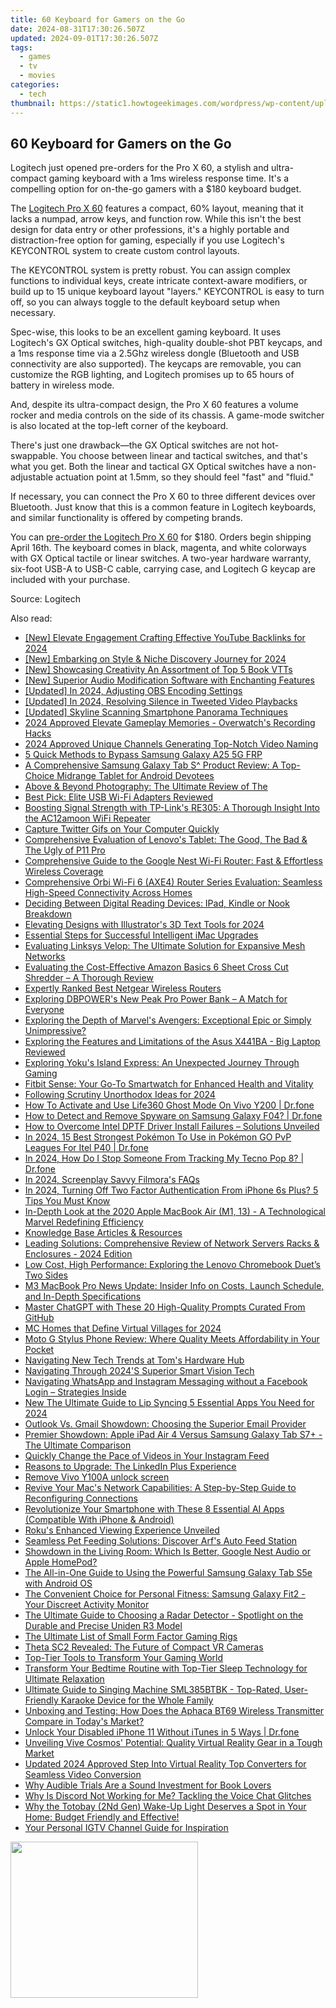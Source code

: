 ```yaml
---
title: 60 Keyboard for Gamers on the Go
date: 2024-08-31T17:30:26.507Z
updated: 2024-09-01T17:30:26.507Z
tags:
  - games
  - tv
  - movies
categories:
  - tech
thumbnail: https://static1.howtogeekimages.com/wordpress/wp-content/uploads/2024/04/03-2024-nerv-16x9-13.jpg
---
```


## 60 Keyboard for Gamers on the Go

Logitech just opened pre-orders for the Pro X 60, a stylish and ultra-compact gaming keyboard with a 1ms wireless response time. It's a compelling option for on-the-go gamers with a $180 keyboard budget.

 The [Logitech Pro X 60](https://www.logitechg.com/en-us/products/gaming-keyboards/pro-x-60-wireless-keyboard.html?) features a compact, 60% layout, meaning that it lacks a numpad, arrow keys, and function row. While this isn't the best design for data entry or other professions, it's a highly portable and distraction-free option for gaming, especially if you use Logitech's KEYCONTROL system to create custom control layouts.

 The KEYCONTROL system is pretty robust. You can assign complex functions to individual keys, create intricate context-aware modifiers, or build up to 15 unique keyboard layout "layers." KEYCONTROL is easy to turn off, so you can always toggle to the default keyboard setup when necessary.

 Spec-wise, this looks to be an excellent gaming keyboard. It uses Logitech's GX Optical switches, high-quality double-shot PBT keycaps, and a 1ms response time via a 2.5Ghz wireless dongle (Bluetooth and USB connectivity are also supported). The keycaps are removable, you can customize the RGB lighting, and Logitech promises up to 65 hours of battery in wireless mode.

 And, despite its ultra-compact design, the Pro X 60 features a volume rocker and media controls on the side of its chassis. A game-mode switcher is also located at the top-left corner of the keyboard.

 There's just one drawback—the GX Optical switches are not hot-swappable. You choose between linear and tactical switches, and that's what you get. Both the linear and tactical GX Optical switches have a non-adjustable actuation point at 1.5mm, so they should feel "fast" and "fluid."

 If necessary, you can connect the Pro X 60 to three different devices over Bluetooth. Just know that this is a common feature in Logitech keyboards, and similar functionality is offered by competing brands.

 You can [pre-order the Logitech Pro X 60](https://www.logitechg.com/en-us/products/gaming-keyboards/pro-x-60-wireless-keyboard.html?) for $180\. Orders begin shipping April 16th. The keyboard comes in black, magenta, and white colorways with GX Optical tactile or linear switches. A two-year hardware warranty, six-foot USB-A to USB-C cable, carrying case, and Logitech G keycap are included with your purchase.

 Source: Logitech

<ins class="adsbygoogle"
     style="display:block"
     data-ad-format="autorelaxed"
     data-ad-client="ca-pub-7571918770474297"
     data-ad-slot="1223367746"></ins>



<ins class="adsbygoogle"
     style="display:block"
     data-ad-client="ca-pub-7571918770474297"
     data-ad-slot="8358498916"
     data-ad-format="auto"
     data-full-width-responsive="true"></ins>

<span class="atpl-alsoreadstyle">Also read:</span>
<div><ul>
<li><a href="https://facebook-record-videos.techidaily.com/new-elevate-engagement-crafting-effective-youtube-backlinks-for-2024/"><u>[New] Elevate Engagement  Crafting Effective YouTube Backlinks for 2024</u></a></li>
<li><a href="https://facebook-video-footage.techidaily.com/new-embarking-on-style-and-niche-discovery-journey-for-2024/"><u>[New] Embarking on Style & Niche Discovery Journey for 2024</u></a></li>
<li><a href="https://extra-approaches.techidaily.com/new-showcasing-creativity-an-assortment-of-top-5-book-vtts/"><u>[New] Showcasing Creativity  An Assortment of Top 5 Book VTTs</u></a></li>
<li><a href="https://some-skills.techidaily.com/new-superior-audio-modification-software-with-enchanting-features/"><u>[New] Superior Audio Modification Software with Enchanting Features</u></a></li>
<li><a href="https://video-screen-grab.techidaily.com/updated-in-2024-adjusting-obs-encoding-settings/"><u>[Updated] In 2024, Adjusting OBS Encoding Settings</u></a></li>
<li><a href="https://twitter-videos.techidaily.com/updated-in-2024-resolving-silence-in-tweeted-video-playbacks/"><u>[Updated] In 2024, Resolving Silence in Tweeted Video Playbacks</u></a></li>
<li><a href="https://extra-skills.techidaily.com/updated-skyline-scanning-smartphone-panorama-techniques/"><u>[Updated] Skyline Scanning  Smartphone Panorama Techniques</u></a></li>
<li><a href="https://screen-capture.techidaily.com/2024-approved-elevate-gameplay-memories-overwatchs-recording-hacks/"><u>2024 Approved  Elevate Gameplay Memories - Overwatch's Recording Hacks</u></a></li>
<li><a href="https://youtube-help.techidaily.com/2024-approved-unique-channels-generating-top-notch-video-naming/"><u>2024 Approved  Unique Channels  Generating Top-Notch Video Naming</u></a></li>
<li><a href="https://bypass-frp.techidaily.com/5-quick-methods-to-bypass-samsung-galaxy-a25-5g-frp-by-drfone-android/"><u>5 Quick Methods to Bypass Samsung Galaxy A25 5G FRP</u></a></li>
<li><a href="https://buynow-marvelous.techidaily.com/a-comprehensive-samsung-galaxy-tab-s-product-review-a-top-choice-midrange-tablet-for-android-devotees/"><u>A Comprehensive Samsung Galaxy Tab S^ Product Review: A Top-Choice Midrange Tablet for Android Devotees</u></a></li>
<li><a href="https://buynow-marvelous.techidaily.com/above-and-beyond-photography-the-ultimate-review-of-the/"><u>Above & Beyond Photography: The Ultimate Review of The</u></a></li>
<li><a href="https://buynow-marvelous.techidaily.com/best-pick-elite-usb-wi-fi-adapters-reviewed/"><u>Best Pick: Elite USB Wi-Fi Adapters Reviewed</u></a></li>
<li><a href="https://buynow-marvelous.techidaily.com/boosting-signal-strength-with-tp-links-re305-a-thorough-insight-into-the-ac12amoon-wifi-repeater/"><u>Boosting Signal Strength with TP-Link's RE305: A Thorough Insight Into the AC12amoon WiFi Repeater</u></a></li>
<li><a href="https://twitter-videos.techidaily.com/capture-twitter-gifs-on-your-computer-quickly/"><u>Capture Twitter Gifs on Your Computer Quickly</u></a></li>
<li><a href="https://buynow-marvelous.techidaily.com/comprehensive-evaluation-of-lenovos-tablet-the-good-the-bad-and-the-ugly-of-p11-pro/"><u>Comprehensive Evaluation of Lenovo's Tablet: The Good, The Bad & The Ugly of P11 Pro</u></a></li>
<li><a href="https://buynow-marvelous.techidaily.com/comprehensive-guide-to-the-google-nest-wi-fi-router-fast-and-effortless-wireless-coverage/"><u>Comprehensive Guide to the Google Nest Wi-Fi Router: Fast & Effortless Wireless Coverage</u></a></li>
<li><a href="https://buynow-marvelous.techidaily.com/comprehensive-orbi-wi-fi-6-axe4-router-series-evaluation-seamless-high-speed-connectivity-across-homes/"><u>Comprehensive Orbi Wi-Fi 6 (AXE4) Router Series Evaluation: Seamless High-Speed Connectivity Across Homes</u></a></li>
<li><a href="https://buynow-marvelous.techidaily.com/deciding-between-digital-reading-devices-ipad-kindle-or-nook-breakdown/"><u>Deciding Between Digital Reading Devices: IPad, Kindle or Nook Breakdown</u></a></li>
<li><a href="https://article-helps.techidaily.com/elevating-designs-with-illustrators-3d-text-tools-for-2024/"><u>Elevating Designs with Illustrator's 3D Text Tools for 2024</u></a></li>
<li><a href="https://buynow-marvelous.techidaily.com/essential-steps-for-successful-intelligent-imac-upgrades/"><u>Essential Steps for Successful Intelligent iMac Upgrades</u></a></li>
<li><a href="https://buynow-marvelous.techidaily.com/evaluating-linksys-velop-the-ultimate-solution-for-expansive-mesh-networks/"><u>Evaluating Linksys Velop: The Ultimate Solution for Expansive Mesh Networks</u></a></li>
<li><a href="https://buynow-marvelous.techidaily.com/evaluating-the-cost-effective-amazon-basics-6-sheet-cross-cut-shredder-a-thorough-review/"><u>Evaluating the Cost-Effective Amazon Basics 6 Sheet Cross Cut Shredder – A Thorough Review</u></a></li>
<li><a href="https://buynow-marvelous.techidaily.com/expertly-ranked-best-netgear-wireless-routers/"><u>Expertly Ranked Best Netgear Wireless Routers</u></a></li>
<li><a href="https://buynow-marvelous.techidaily.com/exploring-dbpowers-new-peak-pro-power-bank-a-match-for-everyone/"><u>Exploring DBPOWER's New Peak Pro Power Bank – A Match for Everyone</u></a></li>
<li><a href="https://buynow-marvelous.techidaily.com/exploring-the-depth-of-marvels-avengers-exceptional-epic-or-simply-unimpressive/"><u>Exploring the Depth of Marvel's Avengers: Exceptional Epic or Simply Unimpressive?</u></a></li>
<li><a href="https://buynow-marvelous.techidaily.com/exploring-the-features-and-limitations-of-the-asus-x441ba-big-laptop-reviewed/"><u>Exploring the Features and Limitations of the Asus X441BA - Big Laptop Reviewed</u></a></li>
<li><a href="https://buynow-marvelous.techidaily.com/exploring-yokus-island-express-an-unexpected-journey-through-gaming/"><u>Exploring Yoku's Island Express: An Unexpected Journey Through Gaming</u></a></li>
<li><a href="https://buynow-marvelous.techidaily.com/fitbit-sense-your-go-to-smartwatch-for-enhanced-health-and-vitality/"><u>Fitbit Sense: Your Go-To Smartwatch for Enhanced Health and Vitality</u></a></li>
<li><a href="https://article-files.techidaily.com/following-scrutiny-unorthodox-ideas-for-2024/"><u>Following Scrutiny  Unorthodox Ideas for 2024</u></a></li>
<li><a href="https://location-social.techidaily.com/how-to-activate-and-use-life360-ghost-mode-on-vivo-y200-drfone-by-drfone-virtual-android/"><u>How To Activate and Use Life360 Ghost Mode On Vivo Y200 | Dr.fone</u></a></li>
<li><a href="https://android-location-track.techidaily.com/how-to-detect-and-remove-spyware-on-samsung-galaxy-f04-drfone-by-drfone-virtual-android/"><u>How to Detect and Remove Spyware on Samsung Galaxy F04? | Dr.fone</u></a></li>
<li><a href="https://hardware-help.techidaily.com/how-to-overcome-intel-dptf-driver-install-failures-solutions-unveiled/"><u>How to Overcome Intel DPTF Driver Install Failures – Solutions Unveiled</u></a></li>
<li><a href="https://android-pokemon-go.techidaily.com/in-2024-15-best-strongest-pokemon-to-use-in-pokemon-go-pvp-leagues-for-itel-p40-drfone-by-drfone-virtual-android/"><u>In 2024, 15 Best Strongest Pokémon To Use in Pokémon GO PvP Leagues For Itel P40 | Dr.fone</u></a></li>
<li><a href="https://android-location-track.techidaily.com/in-2024-how-do-i-stop-someone-from-tracking-my-tecno-pop-8-drfone-by-drfone-virtual-android/"><u>In 2024, How Do I Stop Someone From Tracking My Tecno Pop 8? | Dr.fone</u></a></li>
<li><a href="https://extra-guidance.techidaily.com/in-2024-screenplay-savvy-filmoras-faqs/"><u>In 2024, Screenplay Savvy  Filmora's FAQs</u></a></li>
<li><a href="https://apple-account.techidaily.com/in-2024-turning-off-two-factor-authentication-from-iphone-6s-plus-5-tips-you-must-know-by-drfone-ios/"><u>In 2024, Turning Off Two Factor Authentication From iPhone 6s Plus? 5 Tips You Must Know</u></a></li>
<li><a href="https://buynow-marvelous.techidaily.com/in-depth-look-at-the-2020-apple-macbook-air-m1-13-a-technological-marvel-redefining-efficiency/"><u>In-Depth Look at the 2020 Apple MacBook Air (M1, 13) - A Technological Marvel Redefining Efficiency</u></a></li>
<li><a href="https://data-wizards.techidaily.com/knowledge-base-articles-and-resources/"><u>Knowledge Base Articles & Resources</u></a></li>
<li><a href="https://buynow-marvelous.techidaily.com/leading-solutions-comprehensive-review-of-network-servers-racks-and-enclosures-2024-edition/"><u>Leading Solutions: Comprehensive Review of Network Servers Racks & Enclosures - 2024 Edition</u></a></li>
<li><a href="https://buynow-marvelous.techidaily.com/low-cost-high-performance-exploring-the-lenovo-chromebook-duets-two-sides/"><u>Low Cost, High Performance: Exploring the Lenovo Chromebook Duet’s Two Sides</u></a></li>
<li><a href="https://techtrends.techidaily.com/m3-macbook-pro-news-update-insider-info-on-costs-launch-schedule-and-in-depth-specifications/"><u>M3 MacBook Pro News Update: Insider Info on Costs, Launch Schedule, and In-Depth Specifications</u></a></li>
<li><a href="https://tech-revival.techidaily.com/master-chatgpt-with-these-20-high-quality-prompts-curated-from-github/"><u>Master ChatGPT with These 20 High-Quality Prompts Curated From GitHub</u></a></li>
<li><a href="https://screen-activity-recording.techidaily.com/mc-homes-that-define-virtual-villages-for-2024/"><u>MC Homes that Define Virtual Villages for 2024</u></a></li>
<li><a href="https://buynow-marvelous.techidaily.com/moto-g-stylus-phone-review-where-quality-meets-affordability-in-your-pocket/"><u>Moto G Stylus Phone Review: Where Quality Meets Affordability in Your Pocket</u></a></li>
<li><a href="https://hardware-tips.techidaily.com/navigating-new-tech-trends-at-toms-hardware-hub/"><u>Navigating New Tech Trends at Tom's Hardware Hub</u></a></li>
<li><a href="https://buynow-marvelous.techidaily.com/navigating-through-2024s-superior-smart-vision-tech/"><u>Navigating Through 2024'S Superior Smart Vision Tech</u></a></li>
<li><a href="https://techno-recovery.techidaily.com/navigating-whatsapp-and-instagram-messaging-without-a-facebook-login-strategies-inside/"><u>Navigating WhatsApp and Instagram Messaging without a Facebook Login – Strategies Inside</u></a></li>
<li><a href="https://smart-video-creator.techidaily.com/new-the-ultimate-guide-to-lip-syncing-5-essential-apps-you-need-for-2024/"><u>New The Ultimate Guide to Lip Syncing 5 Essential Apps You Need for 2024</u></a></li>
<li><a href="https://buynow-marvelous.techidaily.com/outlook-vs-gmail-showdown-choosing-the-superior-email-provider/"><u>Outlook Vs. Gmail Showdown: Choosing the Superior Email Provider</u></a></li>
<li><a href="https://buynow-marvelous.techidaily.com/premier-showdown-apple-ipad-air-4-versus-samsung-galaxy-tab-s7plus-the-ultimate-comparison/"><u>Premier Showdown: Apple iPad Air 4 Versus Samsung Galaxy Tab S7+ - The Ultimate Comparison</u></a></li>
<li><a href="https://extra-hints.techidaily.com/quickly-change-the-pace-of-videos-in-your-instagram-feed/"><u>Quickly Change the Pace of Videos in Your Instagram Feed</u></a></li>
<li><a href="https://buynow-marvelous.techidaily.com/reasons-to-upgrade-the-linkedin-plus-experience/"><u>Reasons to Upgrade: The LinkedIn Plus Experience</u></a></li>
<li><a href="https://techidaily.com/remove-vivo-y100a-unlock-screen-by-drfone-android-unlock-android-unlock/"><u>Remove Vivo Y100A unlock screen</u></a></li>
<li><a href="https://technical-tips.techidaily.com/revive-your-macs-network-capabilities-a-step-by-step-guide-to-reconfiguring-connections/"><u>Revive Your Mac's Network Capabilities: A Step-by-Step Guide to Reconfiguring Connections</u></a></li>
<li><a href="https://tech-revival.techidaily.com/revolutionize-your-smartphone-with-these-8-essential-ai-apps-compatible-with-iphone-and-android/"><u>Revolutionize Your Smartphone with These 8 Essential AI Apps (Compatible With iPhone & Android)</u></a></li>
<li><a href="https://buynow-marvelous.techidaily.com/rokus-enhanced-viewing-experience-unveiled/"><u>Roku's Enhanced Viewing Experience Unveiled</u></a></li>
<li><a href="https://buynow-marvelous.techidaily.com/seamless-pet-feeding-solutions-discover-arfs-auto-feed-station/"><u>Seamless Pet Feeding Solutions: Discover Arf's Auto Feed Station</u></a></li>
<li><a href="https://buynow-marvelous.techidaily.com/showdown-in-the-living-room-which-is-better-google-nest-audio-or-apple-homepod/"><u>Showdown in the Living Room: Which Is Better, Google Nest Audio or Apple HomePod?</u></a></li>
<li><a href="https://buynow-marvelous.techidaily.com/the-all-in-one-guide-to-using-the-powerful-samsung-galaxy-tab-s5e-with-android-os/"><u>The All-in-One Guide to Using the Powerful Samsung Galaxy Tab S5e with Android OS</u></a></li>
<li><a href="https://buynow-marvelous.techidaily.com/the-convenient-choice-for-personal-fitness-samsung-galaxy-fit2-your-discreet-activity-monitor/"><u>The Convenient Choice for Personal Fitness: Samsung Galaxy Fit2 - Your Discreet Activity Monitor</u></a></li>
<li><a href="https://buynow-marvelous.techidaily.com/the-ultimate-guide-to-choosing-a-radar-detector-spotlight-on-the-durable-and-precise-uniden-r3-model/"><u>The Ultimate Guide to Choosing a Radar Detector - Spotlight on the Durable and Precise Uniden R3 Model</u></a></li>
<li><a href="https://buynow-marvelous.techidaily.com/the-ultimate-list-of-small-form-factor-gaming-rigs/"><u>The Ultimate List of Small Form Factor Gaming Rigs</u></a></li>
<li><a href="https://buynow-marvelous.techidaily.com/theta-sc2-revealed-the-future-of-compact-vr-cameras/"><u>Theta SC2 Revealed: The Future of Compact VR Cameras</u></a></li>
<li><a href="https://games-able.techidaily.com/top-tier-tools-to-transform-your-gaming-world/"><u>Top-Tier Tools to Transform Your Gaming World</u></a></li>
<li><a href="https://buynow-marvelous.techidaily.com/transform-your-bedtime-routine-with-top-tier-sleep-technology-for-ultimate-relaxation/"><u>Transform Your Bedtime Routine with Top-Tier Sleep Technology for Ultimate Relaxation</u></a></li>
<li><a href="https://buynow-marvelous.techidaily.com/ultimate-guide-to-singing-machine-sml385btbk-top-rated-user-friendly-karaoke-device-for-the-whole-family/"><u>Ultimate Guide to Singing Machine SML385BTBK - Top-Rated, User-Friendly Karaoke Device for the Whole Family</u></a></li>
<li><a href="https://buynow-marvelous.techidaily.com/unboxing-and-testing-how-does-the-aphaca-bt69-wireless-transmitter-compare-in-todays-market/"><u>Unboxing and Testing: How Does the Aphaca BT69 Wireless Transmitter Compare in Today's Market?</u></a></li>
<li><a href="https://iphone-unlock.techidaily.com/unlock-your-disabled-iphone-11-without-itunes-in-5-ways-drfone-by-drfone-ios/"><u>Unlock Your Disabled iPhone 11 Without iTunes in 5 Ways | Dr.fone</u></a></li>
<li><a href="https://buynow-marvelous.techidaily.com/unveiling-vive-cosmos-potential-quality-virtual-reality-gear-in-a-tough-market/"><u>Unveiling Vive Cosmos' Potential: Quality Virtual Reality Gear in a Tough Market</u></a></li>
<li><a href="https://ai-video-apps.techidaily.com/updated-2024-approved-step-into-virtual-reality-top-converters-for-seamless-video-conversion/"><u>Updated 2024 Approved Step Into Virtual Reality Top Converters for Seamless Video Conversion</u></a></li>
<li><a href="https://buynow-marvelous.techidaily.com/why-audible-trials-are-a-sound-investment-for-book-lovers/"><u>Why Audible Trials Are a Sound Investment for Book Lovers</u></a></li>
<li><a href="https://sound-issues.techidaily.com/why-is-discord-not-working-for-me-tackling-the-voice-chat-glitches/"><u>Why Is Discord Not Working for Me? Tackling the Voice Chat Glitches</u></a></li>
<li><a href="https://buynow-marvelous.techidaily.com/why-the-totobay-2nd-gen-wake-up-light-deserves-a-spot-in-your-home-budget-friendly-and-effective/"><u>Why the Totobay (2Nd Gen) Wake-Up Light Deserves a Spot in Your Home: Budget Friendly and Effective!</u></a></li>
<li><a href="https://instagram-video-recordings.techidaily.com/your-personal-igtv-channel-guide-for-inspiration/"><u>Your Personal IGTV Channel Guide for Inspiration</u></a></li>
</ul></div>

<!-- affiliate ads begin -->
<a href="https://imp.i357552.net/c/5597632/863039/11832" target="_top" id="863039"><img src="//a.impactradius-go.com/display-ad/11832-863039" border="0" alt="" width="300" height="250"/></a>
<!-- affiliate ads end -->